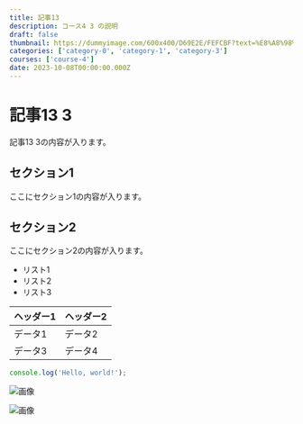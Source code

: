```yaml
---
title: 記事13
description: コース4 3 の説明
draft: false
thumbnail: https://dummyimage.com/600x400/D69E2E/FEFCBF?text=%E8%A8%98%E4%BA%8B13
categories: ['category-0', 'category-1', 'category-3']
courses: ['course-4']
date: 2023-10-08T00:00:00.000Z
---
```


# 記事13 3

記事13 3の内容が入ります。

## セクション1
ここにセクション1の内容が入ります。

## セクション2
ここにセクション2の内容が入ります。

- リスト1
- リスト2
- リスト3

| ヘッダー1 | ヘッダー2 |
| --------- | --------- |
| データ1   | データ2   |
| データ3   | データ4   |

```javascript
console.log('Hello, world!');
```


![画像](https://dummyimage.com/320x180/2D3748/F5F7FA?text=%E8%A8%98%E4%BA%8B13+3)

![画像](https://dummyimage.com/640x360/1A202C/EDF2F7?text=%E8%A8%98%E4%BA%8B13+3)